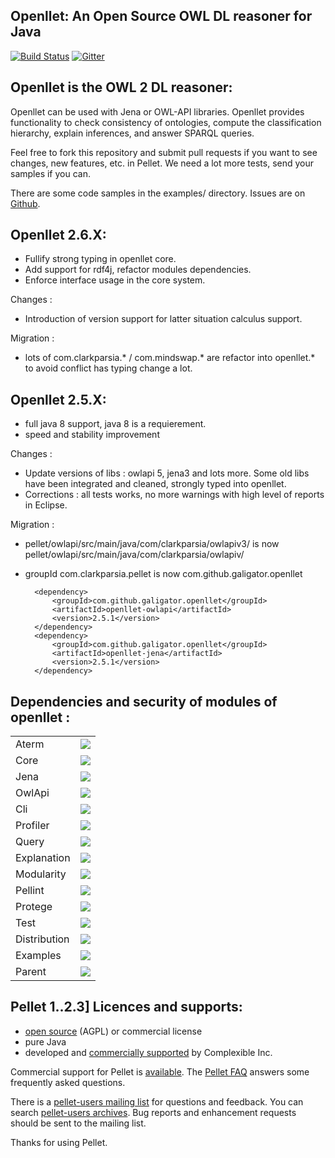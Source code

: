 Openllet: An Open Source OWL DL reasoner for Java
-----------------------------------------------

[![Build Status](https://api.travis-ci.org/Galigator/openllet.svg?branch=2.6.0-galigator)](https://travis-ci.org/Galigator/openllet)
[![Gitter](https://badges.gitter.im/Join%20Chat.svg)](https://gitter.im/Galigator/pelletEvolution?utm_source=badge&utm_medium=badge&utm_campaign=pr-badge&utm_content=badge)



Openllet is the OWL 2 DL reasoner: 
--------------------------------


Openllet can be used with Jena or OWL-API libraries. Openllet provides functionality to check consistency of ontologies, compute the classification hierarchy, 
explain inferences, and answer SPARQL queries.

Feel free to fork this repository and submit pull requests if you want to see changes, new features, etc. in Pellet.
We need a lot more tests, send your samples if you can.

There are some  code samples in the examples/ directory.
Issues are on [Github](http://github.com/galigator/openllet/issues).

Openllet 2.6.X:
-----------

* Fullify strong typing in openllet core.
* Add support for rdf4j, refactor modules dependencies.
* Enforce interface usage in the core system.

Changes :
* Introduction of version support for latter situation calculus support.

Migration :
* lots of com.clarkparsia.* / com.mindswap.* are refactor into openllet.* to avoid conflict has typing change a lot.

Openllet 2.5.X:
-----------

* full java 8 support, java 8 is a requierement.
* speed and stability improvement

Changes :
* Update versions of libs : owlapi 5, jena3 and lots more. Some old libs have been integrated and cleaned, strongly typed into openllet.
* Corrections : all tests works, no more warnings with high level of reports in Eclipse.

Migration :
* pellet/owlapi/src/main/java/com/clarkparsia/owlapiv3/ is now  pellet/owlapi/src/main/java/com/clarkparsia/owlapiv/
* groupId   com.clarkparsia.pellet   is now   com.github.galigator.openllet

		<dependency>
			<groupId>com.github.galigator.openllet</groupId>
			<artifactId>openllet-owlapi</artifactId>
			<version>2.5.1</version>
		</dependency>
		<dependency>
			<groupId>com.github.galigator.openllet</groupId>
			<artifactId>openllet-jena</artifactId>
			<version>2.5.1</version>
		</dependency>

Dependencies and security of modules of openllet : 
--------------------------------------------------

<table>

<tr><td>Aterm</td><td>
    <a href="https://www.versioneye.com/user/projects/576c2818cd6d51003e92093d"><img src="https://www.versioneye.com/user/projects/576c2818cd6d51003e92093d/badge.svg?style=flat"/></a>
</td></tr>

<tr><td>Core</td><td>
<a href="https://www.versioneye.com/user/projects/576c2675cd6d5100372eab63"><img src="https://www.versioneye.com/user/projects/576c2675cd6d5100372eab63/badge.svg?style=flat"/></a>
</td></tr>

<tr><td>Jena</td><td>
<a href="https://www.versioneye.com/user/projects/576c2679cd6d5100372eab6c"><img src="https://www.versioneye.com/user/projects/576c2679cd6d5100372eab6c/badge.svg?style=flat"/></a>
</td></tr>

<tr><td>OwlApi</td><td>
<a href="https://www.versioneye.com/user/projects/576c268dcd6d510048bab2a7"><img src="https://www.versioneye.com/user/projects/576c268dcd6d510048bab2a7/badge.svg?style=flat"/></a>
</td></tr>

<tr><td>Cli</td><td>
<a href="https://www.versioneye.com/user/projects/576c2675cd6d5100479c7af0"><img src="https://www.versioneye.com/user/projects/576c2675cd6d5100479c7af0/badge.svg?style=flat"/></a>
</td></tr>

<tr><td>Profiler</td><td>
<a href="https://www.versioneye.com/user/projects/576c2690cd6d51003e9207c5"><img src="https://www.versioneye.com/user/projects/576c2690cd6d51003e9207c5/badge.svg?style=flat"/></a>
</td></tr>

<tr><td>Query</td><td>
<a href="https://www.versioneye.com/user/projects/576c2693cd6d5100479c7b05"><img src="https://www.versioneye.com/user/projects/576c2693cd6d5100479c7b05/badge.svg?style=flat"/></a>
</td></tr>

<tr><td>Explanation</td><td>
<a href="https://www.versioneye.com/user/projects/576c2678cd6d5100479c7afb"><img src="https://www.versioneye.com/user/projects/576c2678cd6d5100479c7afb/badge.svg?style=flat"/></a>
</td></tr>

<tr><td>Modularity</td><td>
<a href="https://www.versioneye.com/user/projects/576c268ccd6d51003e9207c1"><img src="https://www.versioneye.com/user/projects/576c268ccd6d51003e9207c1/badge.svg?style=flat"/></a>
</td></tr>

<tr><td>Pellint</td><td>
<a href="https://www.versioneye.com/user/projects/576c268fcd6d5100479c7b00"><img src="https://www.versioneye.com/user/projects/576c268fcd6d5100479c7b00/badge.svg?style=flat"/></a>
</td></tr>

<tr><td>Protege</td><td>
<a href="https://www.versioneye.com/user/projects/576c2693cd6d510048bab2af"><img src="https://www.versioneye.com/user/projects/576c2693cd6d510048bab2af/badge.svg?style=flat"/></a>
</td></tr>

<tr><td>Test</td><td>
<a href="https://www.versioneye.com/user/projects/576c2694cd6d5100372eabcc"><img src="https://www.versioneye.com/user/projects/576c2694cd6d5100372eabcc/badge.svg?style=flat"/></a>
</td></tr>

<tr><td>Distribution</td><td>
<a href="https://www.versioneye.com/user/projects/576c2676cd6d51003e9207b7"><img src="https://www.versioneye.com/user/projects/576c2676cd6d51003e9207b7/badge.svg?style=flat"/></a>
</td></tr>

<tr><td>Examples</td><td>
<a href="https://www.versioneye.com/user/projects/576c2678cd6d510048bab29e"><img src="https://www.versioneye.com/user/projects/576c2678cd6d510048bab29e/badge.svg?style=flat"/></a>
</td></tr>

<tr><td>Parent</td><td>
<a href="https://www.versioneye.com/user/projects/576c2690cd6d5100372eab7d"><img src="https://www.versioneye.com/user/projects/576c2690cd6d5100372eab7d/badge.svg?style=flat"/></a>
</td></tr>

</table>

Pellet 1..2.3] Licences and supports: 
-------------------------------------
 
* [open source](https://github.com/complexible/pellet/blob/master/LICENSE.txt) (AGPL) or commercial license
* pure Java
* developed and [commercially supported](http://complexible.com/) by Complexible Inc. 

Commercial support for Pellet is [available](http://complexible.com/). 
The [Pellet FAQ](http://clarkparsia.com/pellet/faq) answers some frequently asked questions.

There is a [pellet-users mailing list](https://groups.google.com/forum/?fromgroups#!forum/pellet-users) for questions and feedback.
You can search [pellet-users archives](http://news.gmane.org/gmane.comp.web.pellet.user).
Bug reports and enhancement requests should be sent to the mailing list. 

Thanks for using Pellet.
